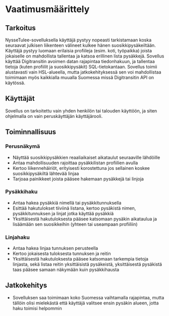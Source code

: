 # Vaatimusmäärittely

## Tarkoitus

NysseTulee-sovelluksella käyttäjä pystyy nopeasti tarkistamaan koska seuraavat julkisen liikenteen välineet kulkee hänen suosikkipysäkeiltään. Käyttäjä pystyy luomaan erilaisia profiileja (esim. koti, työpaikka) joista jokaiselle on mahdollista tallentaa ja katsoa erillinen lista pysäkkejä. Sovellus käyttää Digitransitin avoimen datan rajapintaa tiedonhakuun, ja tallentaa tietoja (kuten profiilit ja suosikkipysäkit) SQL-tietokantaan. Sovellus toimii alustavasti vain HSL-alueella, mutta jatkokehityksessä sen voi mahdollistaa toimimaan myös kaikkialla muualla Suomessa missä Digitransitin API on käytössä.

## Käyttäjät

Sovellus on tarkoitettu vain yhden henkilön tai talouden käyttöön, ja siten ohjelmalla on vain peruskäyttäjän käyttäjärooli.

## Toiminnallisuus

### Perusnäkymä

- Näyttää suosikkipysäkkien reaaliaikaiset aikataulut seuraaville lähdöille
- Antaa mahdollisuuden rajoittaa pysäkkilistan profiilien avulla
- Kertoo liikennehäiriöt, erityisesti korostettuna jos sellainen koskee suosikkipysäkiltä lähtevää linjaa
- Tarjoaa painikkeet joista pääsee hakemaan pysäkkejä tai linjoja

### Pysäkkihaku

- Antaa hakea pysäkkiä nimellä tai pysäkkitunnuksella
- Esittää hakutulokset tiiviinä listana, kertoo pysäkistä nimen, pysäkkitunnuksen ja linjat jotka käyttää pysäkkiä
- Yksittäisestä hakutuloksesta pääsee katsomaan pysäkin aikataulua ja lisäämään sen suosikkeihin (yhteen tai useampaan profiiliin)

### Linjahaku

- Antaa hakea linjaa tunnuksen perusteella
- Kertoo jokaisesta tuloksesta tunnuksen ja reitin
- Yksittäisestä hakutuloksesta pääsee katsomaan tarkempia tietoja linjasta, sekä listaa reitin yksittäisistä pysäkeistä, yksittäisestä pysäkistä taas pääsee samaan näkymään kuin pysäkkihausta

## Jatkokehitys

- Sovelluksen saa toimimaan koko Suomessa vaihtamalla rajapintaa, mutta tällöin olisi mielekästä että käyttäjä valitsee ensin pysäkin alueen, jotta haku toimisi helpommin
